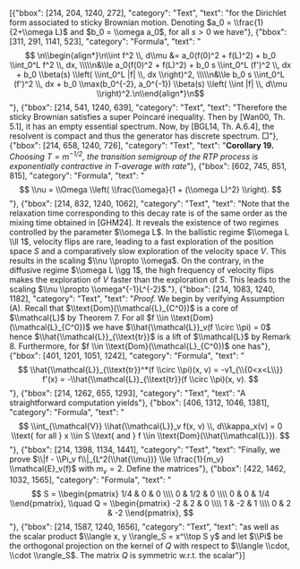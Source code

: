 [{"bbox": [214, 204, 1240, 272], "category": "Text", "text": "for the Dirichlet form associated to sticky Brownian motion. Denoting $a_0 = \\frac{1}{2+\\omega L}$ and $b_0 = \\omega a_0$, for all $s > 0$ we have"}, {"bbox": [311, 291, 1141, 523], "category": "Formula", "text": "$$ \n\\begin{align*}\n\\int f^2 \\, d\\mu &= a_0(f(0)^2 + f(L)^2) + b_0 \\int_0^L f^2 \\, dx, \\\\\n&\\le a_0(f(0)^2 + f(L)^2) + b_0 s \\int_0^L (f')^2 \\, dx + b_0 \\beta(s) \\left( \\int_0^L |f| \\, dx \\right)^2, \\\\\n&\\le b_0 s \\int_0^L (f')^2 \\, dx + b_0 \\max(b_0^{-2}, a_0^{-1}) \\beta(s) \\left( \\int |f| \\, d\\mu \\right)^2.\n\\end{align*}\n$$"}, {"bbox": [214, 541, 1240, 639], "category": "Text", "text": "Therefore the sticky Brownian satisfies a super Poincaré inequality. Then by [Wan00, Th. 5.1], it has an empty essential spectrum. Now, by [BGL14, Th. A.6.4], the resolvent is compact and thus the generator has discrete spectrum. □"}, {"bbox": [214, 658, 1240, 726], "category": "Text", "text": "**Corollary 19.** *Choosing $T = m^{-1/2}$, the transition semigroup of the RTP process is exponentially contractive in $T$-average with rate*"}, {"bbox": [602, 745, 851, 815], "category": "Formula", "text": "$$ \\nu = \\Omega \\left( \\frac{\\omega}{1 + (\\omega L)^2} \\right). $$"}, {"bbox": [214, 832, 1240, 1062], "category": "Text", "text": "Note that the relaxation time corresponding to this decay rate is of the same order as the mixing time obtained in [GHM24]. It reveals the existence of two regimes controlled by the parameter $\\omega L$. In the ballistic regime $\\omega L \\ll 1$, velocity flips are rare, leading to a fast exploration of the position space $S$ and a comparatively slow exploration of the velocity space $V$. This results in the scaling $\\nu \\propto \\omega$. On the contrary, in the diffusive regime $\\omega L \\gg 1$, the high frequency of velocity flips makes the exploration of $V$ faster than the exploration of $S$. This leads to the scaling $\\nu \\propto \\omega^{-1}L^{-2}$."}, {"bbox": [214, 1083, 1240, 1182], "category": "Text", "text": "*Proof.* We begin by verifying Assumption (A). Recall that $\\text{Dom}(\\mathcal{L}_{C^0})$ is a core of $\\mathcal{L}$ by Theorem 7. For all $f \\in \\text{Dom}(\\mathcal{L}_{C^0})$ we have $\\hat{\\mathcal{L}}_v(f \\circ \\pi) = 0$ hence $\\hat{\\mathcal{L}}_{\\text{tr}}$ is a lift of $\\mathcal{L}$ by Remark 8. Furthermore, for $f \\in \\text{Dom}(\\mathcal{L}_{C^0})$ one has"}, {"bbox": [401, 1201, 1051, 1242], "category": "Formula", "text": "$$ \\hat{\\mathcal{L}}_{\\text{tr}}^*(f \\circ \\pi)(x, v) = -v1_{\\{0<x<L\\}} f'(x) = -\\hat{\\mathcal{L}}_{\\text{tr}}(f \\circ \\pi)(x, v). $$"}, {"bbox": [214, 1262, 655, 1293], "category": "Text", "text": "A straightforward computation yields"}, {"bbox": [406, 1312, 1046, 1381], "category": "Formula", "text": "$$ \\int_{\\mathcal{V}} \\hat{\\mathcal{L}}_v f(x, v) \\, d\\kappa_x(v) = 0 \\text{ for all } x \\in S \\text{ and } f \\in \\text{Dom}(\\hat{\\mathcal{L}}). $$"}, {"bbox": [214, 1398, 1134, 1441], "category": "Text", "text": "Finally, we prove $\\|f - \\Pi_v f\\|_{L^2(\\hat{\\mu})} \\le \\frac{1}{m_v} \\mathcal{E}_v(f)$ with $m_v = 2$. Define the matrices"}, {"bbox": [422, 1462, 1032, 1565], "category": "Formula", "text": "$$ S = \\begin{pmatrix} 1/4 & 0 & 0 \\\\ 0 & 1/2 & 0 \\\\ 0 & 0 & 1/4 \\end{pmatrix}, \\quad Q = \\begin{pmatrix} -2 & 2 & 0 \\\\ 1 & -2 & 1 \\\\ 0 & 2 & -2 \\end{pmatrix}, $$"}, {"bbox": [214, 1587, 1240, 1656], "category": "Text", "text": "as well as the scalar product $\\langle x, y \\rangle_S = x^\\top S y$ and let $\\Pi$ be the orthogonal projection on the kernel of $Q$ with respect to $\\langle \\cdot, \\cdot \\rangle_S$. The matrix $Q$ is symmetric w.r.t. the scalar"}]